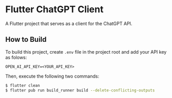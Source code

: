 # Flutter ChatGPT Client

A Flutter project that serves as a client for the ChatGPT API.

## How to Build
To build this project, create `.env` file in the project root and add your API key as folows:
```
OPEN_AI_API_KEY=<YOUR_API_KEY>
```

Then, execute the following two commands:
```bash
$ flutter clean
$ flutter pub run build_runner build --delete-conflicting-outputs
```

